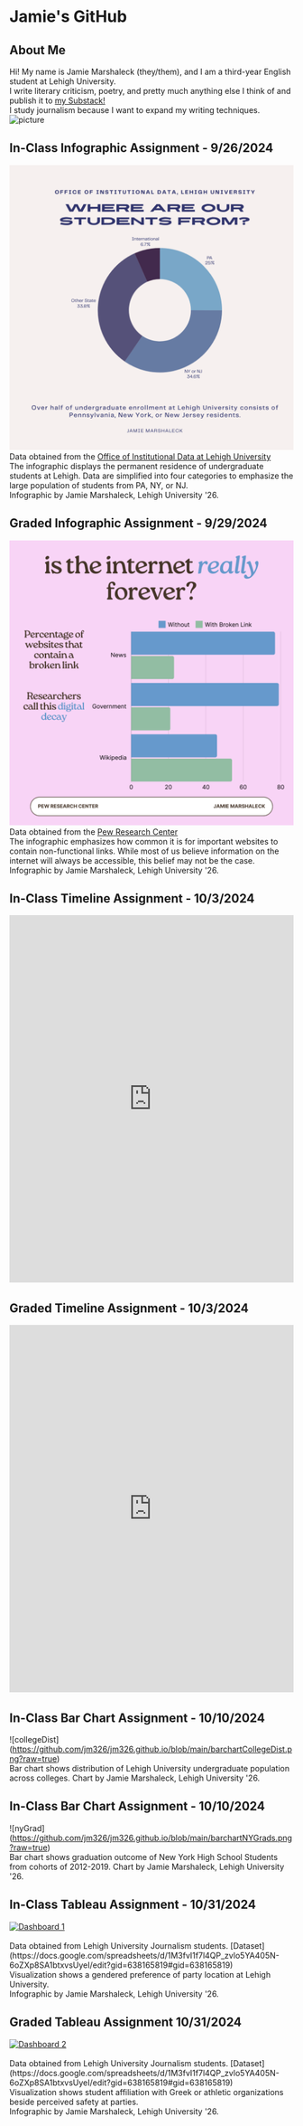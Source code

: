 # Jamie's GitHub

## About Me
Hi! My name is Jamie Marshaleck (they/them), and I am a third-year English student at Lehigh University. <br/>
I write literary criticism, poetry, and pretty much anything else I think of and publish it to [my Substack!](https://substack.com/@jambam03) <br/>
I study journalism because I want to expand my writing techniques. <br/>
![picture](https://www2.lehigh.edu/sites/www2/files/2024-08/Lehigh-University-Linderman-Library.jpg) <br/>

## In-Class Infographic Assignment - 9/26/2024
![studentResidence](https://github.com/jm326/jm326.github.io/blob/main/infographic.png?raw=true)<br/>
Data obtained from the [Office of Institutional Data at Lehigh University](https://data.lehigh.edu/university-profile)<br/>
The infographic displays the permanent residence of undergraduate students at Lehigh. Data are simplified into four categories to emphasize the large population of students from PA, NY, or NJ.<br/>
Infographic by Jamie Marshaleck, Lehigh University '26.<br/>

## Graded Infographic Assignment - 9/29/2024
![digitalDecay](https://github.com/jm326/jm326.github.io/blob/main/internetInfographic.png?raw=true)<br/>
Data obtained from the [Pew Research Center](https://www.pewresearch.org/data-labs/2024/05/17/when-online-content-disappears/)<br/>
The infographic emphasizes how common it is for important websites to contain non-functional links. While most of us believe information on the internet will always be accessible, this belief may not be the case.<br/>
Infographic by Jamie Marshaleck, Lehigh University '26.<br/>

## In-Class Timeline Assignment - 10/3/2024 <br/>
<iframe src='https://cdn.knightlab.com/libs/timeline3/latest/embed/index.html?source=1k4nwwTosRoIfqQYG6fxjuRzFA_YoKe2E7AXKIRdyocs&font=Default&lang=en&initial_zoom=2&height=650' width='100%' height='650' webkitallowfullscreen mozallowfullscreen allowfullscreen frameborder='0'></iframe> <br/>

## Graded Timeline Assignment - 10/3/2024 <br/>
<iframe src='https://cdn.knightlab.com/libs/timeline3/latest/embed/index.html?source=1Ymjhl9iJelB8GEingYeGpe6m63FrZgznkmqFd6zY7lk&font=Default&lang=en&initial_zoom=2&height=650' width='100%' height='650' webkitallowfullscreen mozallowfullscreen allowfullscreen frameborder='0'></iframe> <br/>

## In-Class Bar Chart Assignment - 10/10/2024 <br/>
![collegeDist] (https://github.com/jm326/jm326.github.io/blob/main/barchartCollegeDist.png?raw=true)<br/>
Bar chart shows distribution of Lehigh University undergraduate population across colleges.
Chart by Jamie Marshaleck, Lehigh University '26. <br/>

## In-Class Bar Chart Assignment - 10/10/2024 <br/>
![nyGrad] (https://github.com/jm326/jm326.github.io/blob/main/barchartNYGrads.png?raw=true) <br/>
Bar chart shows graduation outcome of New York High School Students from cohorts of 2012-2019.
Chart by Jamie Marshaleck, Lehigh University '26. <br/>

## In-Class Tableau Assignment - 10/31/2024 <br/>
<div class='tableauPlaceholder' id='viz1730390345524' style='position: relative'><noscript><a href='#'><img alt='Dashboard 1' src='https:&#47;&#47;public.tableau.com&#47;static&#47;images&#47;Pa&#47;PartyLocation_17303902363070&#47;Dashboard1&#47;1_rss.png' style='border: none' /></a></noscript><object class='tableauViz' style='display:none;'><param name='host_url' value='https%3A%2F%2Fpublic.tableau.com%2F' /> <param name='embed_code_version' value='3' /> <param name='site_root' value='' /><param name='name' value='PartyLocation_17303902363070&#47;Dashboard1' /><param name='tabs' value='no' /><param name='toolbar' value='yes' /><param name='static_image' value='https:&#47;&#47;public.tableau.com&#47;static&#47;images&#47;Pa&#47;PartyLocation_17303902363070&#47;Dashboard1&#47;1.png' /> <param name='animate_transition' value='yes' /><param name='display_static_image' value='yes' /><param name='display_spinner' value='yes' /><param name='display_overlay' value='yes' /><param name='display_count' value='yes' /><param name='language' value='en-US' /><param name='filter' value='publish=yes' /></object></div> <script type='text/javascript'> var divElement = document.getElementById('viz1730390345524'); var vizElement = divElement.getElementsByTagName('object')[0]; if ( divElement.offsetWidth > 800 ) { vizElement.style.width='100%';vizElement.style.height=(divElement.offsetWidth*0.75)+'px';} else if ( divElement.offsetWidth > 500 ) { vizElement.style.width='100%';vizElement.style.height=(divElement.offsetWidth*0.75)+'px';} else { vizElement.style.width='100%';vizElement.style.height='727px';} var scriptElement = document.createElement('script');                    scriptElement.src = 'https://public.tableau.com/javascripts/api/viz_v1.js'; vizElement.parentNode.insertBefore(scriptElement, vizElement); </script> <br/>
Data obtained from Lehigh University Journalism students. [Dataset](https://docs.google.com/spreadsheets/d/1M3fvI1f7l4QP_zvlo5YA405N-6oZXp8SA1btxvsUyeI/edit?gid=638165819#gid=638165819) <br/>
Visualization shows a gendered preference of party location at Lehigh University. <br/>
Infographic by Jamie Marshaleck, Lehigh University '26. <br/>

## Graded Tableau Assignment 10/31/2024 <br/>
<div class='tableauPlaceholder' id='viz1730398077513' style='position: relative'><noscript><a href='#'><img alt='Dashboard 2' src='https:&#47;&#47;public.tableau.com&#47;static&#47;images&#47;Pa&#47;PartySafety&#47;Dashboard2&#47;1_rss.png' style='border: none' /></a></noscript><object class='tableauViz'  style='display:none;'><param name='host_url' value='https%3A%2F%2Fpublic.tableau.com%2F' /> <param name='embed_code_version' value='3' /> <param name='site_root' value='' /><param name='name' value='PartySafety&#47;Dashboard2' /><param name='tabs' value='no' /><param name='toolbar' value='yes' /><param name='static_image' value='https:&#47;&#47;public.tableau.com&#47;static&#47;images&#47;Pa&#47;PartySafety&#47;Dashboard2&#47;1.png' /> <param name='animate_transition' value='yes' /><param name='display_static_image' value='yes' /><param name='display_spinner' value='yes' /><param name='display_overlay' value='yes' /><param name='display_count' value='yes' /><param name='language' value='en-US' /><param name='filter' value='publish=yes' /></object></div> <script type='text/javascript'> var divElement = document.getElementById('viz1730398077513'); var vizElement = divElement.getElementsByTagName('object')[0]; if ( divElement.offsetWidth > 800 ) { vizElement.style.width='100%';vizElement.style.height=(divElement.offsetWidth*0.75)+'px';} else if ( divElement.offsetWidth > 500 ) { vizElement.style.width='100%';vizElement.style.height=(divElement.offsetWidth*0.75)+'px';} else { vizElement.style.width='100%';vizElement.style.height='777px';} var scriptElement = document.createElement('script');                    scriptElement.src = 'https://public.tableau.com/javascripts/api/viz_v1.js'; vizElement.parentNode.insertBefore(scriptElement, vizElement); </script> <br/>
Data obtained from Lehigh University Journalism students. [Dataset](https://docs.google.com/spreadsheets/d/1M3fvI1f7l4QP_zvlo5YA405N-6oZXp8SA1btxvsUyeI/edit?gid=638165819#gid=638165819) <br/>
Visualization shows student affiliation with Greek or athletic organizations beside perceived safety at parties. <br/>
Infographic by Jamie Marshaleck, Lehigh University '26. <br/>
